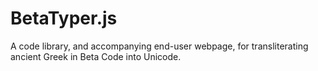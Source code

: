 # BetaTyper.js

A code library, and accompanying end-user webpage, for transliterating ancient Greek in Beta Code into Unicode.
